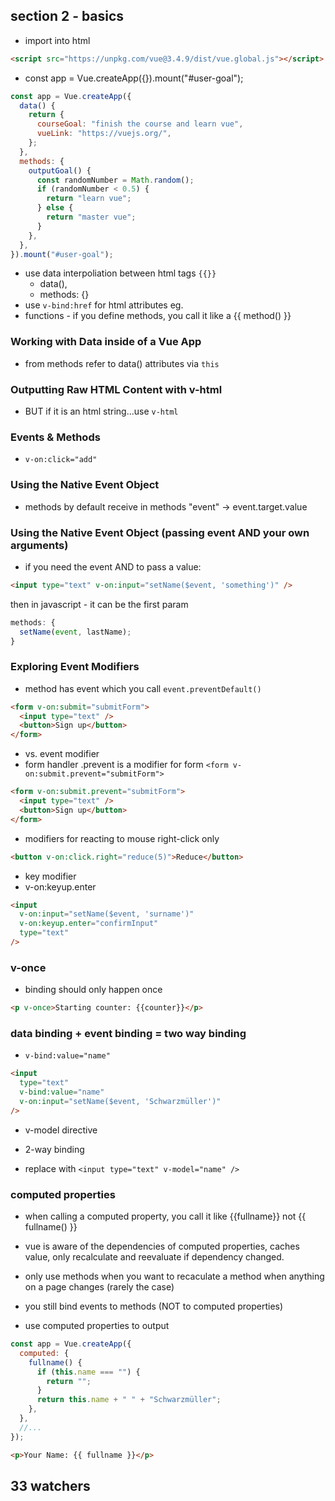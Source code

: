## section 2 - basics

- import into html

```html
<script src="https://unpkg.com/vue@3.4.9/dist/vue.global.js"></script>
```

- const app = Vue.createApp({}).mount("#user-goal");

```js
const app = Vue.createApp({
  data() {
    return {
      courseGoal: "finish the course and learn vue",
      vueLink: "https://vuejs.org/",
    };
  },
  methods: {
    outputGoal() {
      const randomNumber = Math.random();
      if (randomNumber < 0.5) {
        return "learn vue";
      } else {
        return "master vue";
      }
    },
  },
}).mount("#user-goal");
```

- use data interpoliation between html tags `{{}}`
  - data(),
  - methods: {}
- use `v-bind:href` for html attributes eg. <a v-bind:href="vueLink">
- functions - if you define methods, you call it like a {{ method() }}

### Working with Data inside of a Vue App

- from methods refer to data() attributes via `this`

### Outputting Raw HTML Content with v-html

- BUT if it is an html string...use `v-html`

### Events & Methods

- `v-on:click="add"`

### Using the Native Event Object

- methods by default receive in methods "event" -> event.target.value

### Using the Native Event Object (passing event AND your own arguments)

- if you need the event AND to pass a value:

```html
<input type="text" v-on:input="setName($event, 'something')" />
```

then in javascript - it can be the first param

```js
methods: {
  setName(event, lastName);
}
```

### Exploring Event Modifiers

- method has event which you call `event.preventDefault()`

```html
<form v-on:submit="submitForm">
  <input type="text" />
  <button>Sign up</button>
</form>
```

- vs. event modifier
- form handler .prevent is a modifier for form `<form v-on:submit.prevent="submitForm">`

```html
<form v-on:submit.prevent="submitForm">
  <input type="text" />
  <button>Sign up</button>
</form>
```

- modifiers for reacting to mouse right-click only

```html
<button v-on:click.right="reduce(5)">Reduce</button>
```

- key modifier
- v-on:keyup.enter

```html
<input
  v-on:input="setName($event, 'surname')"
  v-on:keyup.enter="confirmInput"
  type="text"
/>
```

### v-once

- binding should only happen once

```html
<p v-once>Starting counter: {{counter}}</p>
```

### data binding + event binding = two way binding

- `v-bind:value="name"`

```html
<input
  type="text"
  v-bind:value="name"
  v-on:input="setName($event, 'Schwarzmüller')"
/>
```

- v-model directive

- 2-way binding
- replace with `<input type="text" v-model="name" />`

### computed properties

- when calling a computed property, you call it like {{fullname}} not {{ fullname() }}

- vue is aware of the dependencies of computed properties, caches value, only recalculate and reevaluate if dependency changed.
- only use methods when you want to recaculate a method when anything on a page changes (rarely the case)
- you still bind events to methods (NOT to computed properties)
- use computed properties to output

```js
const app = Vue.createApp({
  computed: {
    fullname() {
      if (this.name === "") {
        return "";
      }
      return this.name + " " + "Schwarzmüller";
    },
  },
  //...
});
```

```html
<p>Your Name: {{ fullname }}</p>
```

## 33 watchers
